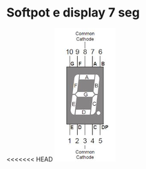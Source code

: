 
# Softpot e display 7 seg

<<<<<<< HEAD
![](./Display-7-segmentos.jpg)
 

<!--
By Alisson Cavalcante e Silva
23/09/2018
-->
